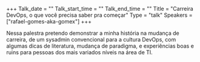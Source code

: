 +++
Talk_date = ""
Talk_start_time = ""
Talk_end_time = ""
Title = "Carreira DevOps, o que você precisa saber pra começar"
Type = "talk"
Speakers = ["rafael-gomes-aka-gomex"]
+++

Nessa palestra pretendo demonstrar a minha história na mudança de carreira, de um sysadmin convencional para a cultura DevOps, com algumas dicas de literatura, mudança de paradigma, e experiências boas e ruins para pessoas dos mais variados níveis na área de TI.

